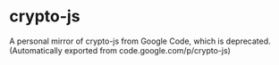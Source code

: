 # crypto-js
A personal mirror of crypto-js from Google Code, which is deprecated. (Automatically exported from code.google.com/p/crypto-js)
